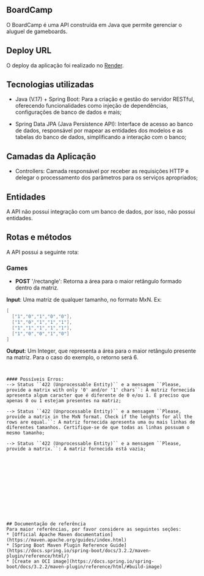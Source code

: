## BoardCamp

O BoardCamp é uma API construída em Java que permite gerenciar o aluguel de gameboards.

## Deploy URL

O deploy da aplicação foi realizado no [Render](https://rectangle-finder-back.onrender.com).

## Tecnologias utilizadas

* Java (V.17) + Spring Boot:  Para a criação e gestão do servidor RESTful, oferecendo funcionalidades como injeção de dependências, configurações de banco de dados e mais;

* Spring Data JPA (Java Persistence API):  Interface de acesso ao banco de dados, responsável por mapear as entidades dos modelos e as tabelas do banco de dados, simplificando a interação com o banco;


## Camadas  da Aplicação

* Controllers: Camada responsável por receber as requisições HTTP e delegar o processamento dos parâmetros para os serviços apropriados;

## Entidades

A API não possui integração com um banco de dados, por isso, não possui entidades.


## Rotas e métodos
A API possui a seguinte rota:

### Games
* **POST** '/rectangle': Retorna a área para o maior retângulo formado dentro da matriz.

**Input**:  Uma matriz de qualquer tamanho, no formato MxN.
Ex: 
```java
[
  ["1","0","1","0","0"],
  ["1","0","1","1","1"],
  ["1","1","1","1","1"],
  ["1","0","0","1","0"]
]
```

**Output**: Um Integer, que representa a área para o maior retângulo presente na matriz. Para o caso do exemplo, o retorno será 6.
```


#### Possíveis Erros:
--> Status ``422 (Unprocessable Entity)`` e a mensagem ``Please, provide a matrix with only '0' and/or '1' chars``: A matriz fornecida apresenta algum caracter que é diferente de 0 e/ou 1. É preciso que apenas 0 ou 1 estejam presentes na matriz;

--> Status ``422 (Unprocessable Entity)`` e a mensagem ``Please, provide a matrix in the MxN format. Check if the lenghts for all the rows are equal.``: A matriz fornecida apresenta uma ou mais linhas de diferentes tamanhos. Certifique-se de que todas as linhas possuam o mesmo tamanho;

--> Status ``422 (Unprocessable Entity)`` e a mensagem ``Please, provide a matrix.``: A matriz fornecida está vazia;













## Documentação de referência
Para maior referências, por favor considere as seguintes seções:
* [Official Apache Maven documentation](https://maven.apache.org/guides/index.html)
* [Spring Boot Maven Plugin Reference Guide](https://docs.spring.io/spring-boot/docs/3.2.2/maven-plugin/reference/html/)
* [Create an OCI image](https://docs.spring.io/spring-boot/docs/3.2.2/maven-plugin/reference/html/#build-image)



